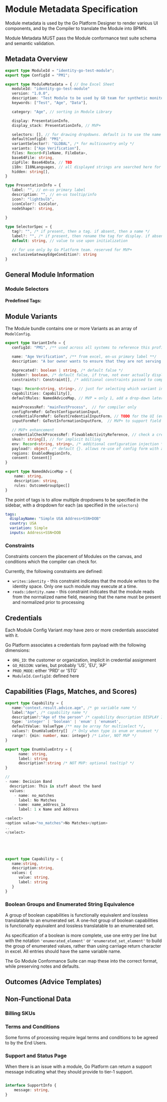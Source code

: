 # Module Metadata Specification

Module metadata is used by the Go Platform Designer to render various UI components, and by the Compiler to translate the Module into BPMN. 

Module Metadata MUST pass the Module conformance test suite schema and semantic validation. 

## Metadata Overview 

```ts
export type ModuleId = "identity-go-test-module";
export type ConfigId = "PM1";

export type ModuleMetadata = { // One Excel Sheet
   moduleId: "identity-go-test-module"
   version: "1.0.0",
   description: "Test Module to be used by GO team for synthetic monitoring",
   keywords: ["Test", "Age", "Data"], 

   category: "Age", // sorting in Module Library

   display: PresentationInfo,
   display_stack: PresentationInfo, // MVP+

   selectors: [], // for drawing dropdowns. default is to use the name
   defaultConfigId: "PM1",
   variantSelector?: "GLOBAL", /* for multicountry only */ 
   variants: ["Age Verification"],
   files: Record<FileName, FileData>,
   base64File: string,
   zipFile: Base64Data, // TBD
   i18n: I18NLanguages, // all displayed strings are searched here for translations
   hidden: string[], 
}

type PresentationInfo = {
   label: "", // en-us primary label
   description: "", // en-us tooltip/info
   icon?: "lightbulb",
   iconColor?: CssColor,
   nodeShape?: string,
   
}

type SelectorSpec = {
   tag?: "", /* if present, then a tag. if absent, then a name */
   label?: "", /* if present, then rename the tag for display. if absent, use the tag, or literal 'name' */
   default: string, // value to use upon initialization

   // for use only by Go Platform team. reserved for MVP+
   exclusiveGatewayEdgeCondition?: string
}
```

## General Module Information




### Module Selectors


#### Predefined Tags:


## Module Variants

The Module bundle contains one or more Variants as an array of `ModelConfig`. 
```ts
export type VariantInfo = {
   configId: "PM1", /** used across all systems to reference this profile as moduleId.configId **/

   name: "Age Verification", /** from excel, en-us primary label **/
   description: "A bar owner wants to ensure that they are not serving alcoholic beverages to under age customer", /** from excel, en-us tooltip/help **/
   
   deprecated?: boolean | string, /* default false */
   hidden?: boolean, /* default false, if true, not ever actually displayed, just referenced*/
   constraints?: Constraint[], /* additional constraints passed to compiler/renderer */

   tags: Record<string, string>, // just for selecting which variant in model config pane
   capabilities: Capability[],
   defaultRules: NamedAdviceMap, // MVP = only 1, add a drop-down later

   mainProcessRef: "mainTestProcess",  // for compiler only
   configFormRef: GoTestConfigurationInput, 
   credentialFormRef: GoTestCredentialInputForm, // TODO for the UI (eventually), but also for the compiler
   inputFormRef: GoTestInformationInputForm,  // MVP+ to support field lifting

   // MVP+ enhancement
   credentialCheckProcessRef: FlowableActivityReference, // check a credential
   skus?: string[], // for implicit billing
   env: Record<string, string>, /* additional configuration injection */
   payload?: object, /* default {}. allows re-use of config form with alternative configs*/
   regions: EnabledRegionInfo,
   consent: Consent[]
} 

export type NamedAdviceMap = {
    name: string,
    description: string,
    rules: OutcomeGroupSpec[]
}

```

The point of tags is to allow multiple dropdowns to be specified in the sidebar, 
with a dropdown for each (as specified in the `selectors`)


```yml
tags:
  displayName: "Simple USA Address+SSN+DOB" 
  country: USA
  variation: Simple
  inputs: Address+SSN+DOB
```

### Constraints

Constraints concern the placement of Modules on the canvas, and conditions which the compiler can check for. 

Currently, the following constraints are defined:

- `writes:identity` - this constraint indicates that the module writes to the identity space. Only one such module may execute at a time. 
- `reads:identity.name` - this constraint indicates that the module reads from the normalized name field, meaning that the name must be present and normalized prior to processing

## Credentials

Each Module Config Variant *may* have zero or more credentials associated with it. 

Go Platform associates a credentials form payload with the following dimensions:

- `ORG_ID`: the customer or organization, implicit in credential assignment
- `GO_REGION`: varies, but probably 'US', 'EU', 'AP'
- `PROD_MODE`: either 'PRD' or 'STG'
- `ModuleId.ConfigId`: defined here



## Capabilities (Flags, Matches, and Scores)

```ts
export type Capability = {
   name:"context.result.advice.age", /* go variable name */
   label:"Age", /* capability name */
   description?:"Age of the person" /* capability description DISPLAY IS NOT MVP: optional tooltip? */
   type: 'integer' | 'boolean' | 'enum' | 'enumset',
   defaultValue: ValueType /** may be array for multiselect */,
   values?: EnumValueEntry[]  /* Only when type is enum or enumset */
   range?: {min: number, max: integer} /* Later, NOT MVP */
}

export type EnumValueEntry = {
      name: string,
      label: string
      description?:string /* NOT MVP: optional tooltip? */
}

//
- name: Decision Band
  description: This is stuff about the band
  values: 
    - name: no_matches
      label: No Matches
    - name: name_address_1x
      label: 1 x Name and Address 

<select>
<option value="no_matches">No Matches</option>
..
</select>





export type Capability = {
   name:string,
   description:string,
   values: {
      value: string,
      label: string
   }
}

```

### Boolean Groups and Enumerated String Equivalence

A group of boolean capabilities is functionally equivalent and lossless translatable to an enumerated set. 
A one-hot group of boolean capabilities is functionally equivalent and lossless translatable to an enumerated set.

As specification of a boolean is more complete, use one entry per line but with the notation `'enumerated_element'` or `'enumerated_set_element'` to build the group of enumerated values, rather than using carriage return character in excel. All entries should have the same variable name. 

The Go Module Conformance Suite can map these into the correct format, while preserving notes and defaults. 

## Outcomes (Advice Templates)

## Non-Functional Data

### Billing SKUs

### Terms and Conditions

Some forms of processing require legal terms and conditions to be agreed to by 
the End Users. 


### Support and Status Page

When there is an issue with a module, Go Platform can return a support message 
indicating what they should provide to tier-1 support. 

```ts

interface SupportInfo {
    message: string, 
}

```
